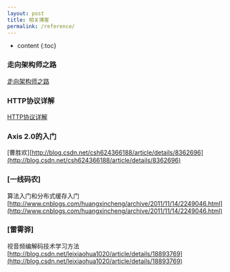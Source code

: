```yaml
---
layout: post
title: 相关博客
permalink: /reference/
---
```


* content
{:toc}


### 走向架构师之路

[走向架构师之路](http://blog.csdn.net/cutesource/article/details/4901506)

### HTTP协议详解

[HTTP协议详解](http://www.jmarshall.com/easy/http/)

### Axis 2.0的入门

[曹胜欢][http://blog.csdn.net/csh624366188/article/details/8362696](http://blog.csdn.net/csh624366188/article/details/8362696)

### [一线码农]

算法入门和分布式缓存入门
[http://www.cnblogs.com/huangxincheng/archive/2011/11/14/2249046.html](http://www.cnblogs.com/huangxincheng/archive/2011/11/14/2249046.html)

### [雷霄骅]

视音频编解码技术学习方法
[http://blog.csdn.net/leixiaohua1020/article/details/18893769](http://blog.csdn.net/leixiaohua1020/article/details/18893769)
